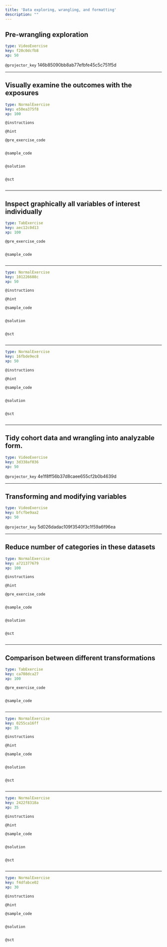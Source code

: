 ```yaml
---
title: 'Data exploring, wrangling, and formatting'
description: ""
---
```


## Pre-wrangling exploration

```yaml
type: VideoExercise
key: f20c0dcfb8
xp: 50
```

`@projector_key`
146b85090bb8ab77efbfe45c5c751f5d

---

## Visually examine the outcomes with the exposures

```yaml
type: NormalExercise
key: e50ea375f8
xp: 100
```



`@instructions`


`@hint`


`@pre_exercise_code`

```{r}

```


`@sample_code`

```{r}

```


`@solution`

```{r}

```


`@sct`

```{r}

```


---

## Inspect graphically all variables of interest individually

```yaml
type: TabExercise
key: aec12c0d13
xp: 100
```



`@pre_exercise_code`

```{r}

```


`@sample_code`

```{r}

```


***

```yaml
type: NormalExercise
key: 101226608c
xp: 50
```



`@instructions`


`@hint`


`@sample_code`

```{r}

```


`@solution`

```{r}

```


`@sct`

```{r}

```

***

```yaml
type: NormalExercise
key: 16fbde9ec8
xp: 50
```



`@instructions`


`@hint`


`@sample_code`

```{r}

```


`@solution`

```{r}

```


`@sct`

```{r}

```

---

## Tidy cohort data and wrangling into analyzable form.

```yaml
type: VideoExercise
key: 3d338af036
xp: 50
```

`@projector_key`
4e1f8ff56b37d8caee655cf2b0b4639d

---

## Transforming and modifying variables

```yaml
type: VideoExercise
key: bfcfbe9aa2
xp: 50
```

`@projector_key`
5d026dadac109f3540f3c1f59a6f96ea

---

## Reduce number of categories in these datasets

```yaml
type: NormalExercise
key: a721377679
xp: 100
```



`@instructions`


`@hint`


`@pre_exercise_code`

```{r}

```


`@sample_code`

```{r}

```


`@solution`

```{r}

```


`@sct`

```{r}

```


---

## Comparison between different transformations

```yaml
type: TabExercise
key: ca708dca27
xp: 100
```



`@pre_exercise_code`

```{r}

```


`@sample_code`

```{r}

```


***

```yaml
type: NormalExercise
key: 0255ca16ff
xp: 35
```



`@instructions`


`@hint`


`@sample_code`

```{r}

```


`@solution`

```{r}

```


`@sct`

```{r}

```

***

```yaml
type: NormalExercise
key: 2422f8318a
xp: 35
```



`@instructions`


`@hint`


`@sample_code`

```{r}

```


`@solution`

```{r}

```


`@sct`

```{r}

```

***

```yaml
type: NormalExercise
key: f4dfabce02
xp: 30
```



`@instructions`


`@hint`


`@sample_code`

```{r}

```


`@solution`

```{r}

```


`@sct`

```{r}

```
